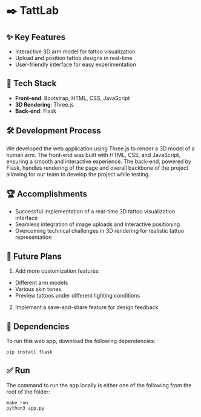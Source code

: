 # ✒️ TattLab

## ✨ Key Features
- Interactive 3D arm model for tattoo visualization
- Upload and position tattoo designs in real-time
- User-friendly interface for easy experimentation

## 🤖 Tech Stack
- **Front-end**: Bootstrap, HTML, CSS, JavaScript
- **3D Rendering**: Three.js
- **Back-end**: Flask

## 🛠️ Development Process
We developed the web application using Three.js to render a 3D model of a human arm. The front-end was built with HTML, CSS, and JavaScript, ensuring a smooth and interactive experience. The back-end, powered by Flask, handles rendering of the page and overall backbone of the project allowing for our team to develop the project while testing.

## 🏆 Accomplishments
- Successful implementation of a real-time 3D tattoo visualization interface
- Seamless integration of image uploads and interactive positioning
- Overcoming technical challenges in 3D rendering for realistic tattoo representation

## 🔮 Future Plans
1. Add more customization features:
- Different arm models
- Various skin tones
- Preview tattoos under different lighting conditions
2. Implement a save-and-share feature for design feedback
  
## 🔧 Dependencies
To run this web app, download the following dependencies:    
```
pip install flask     
```
## ✅ Run
The command to run the app locally is either one of the following from the root of the folder:    
```
make run    
python3 app.py
```
